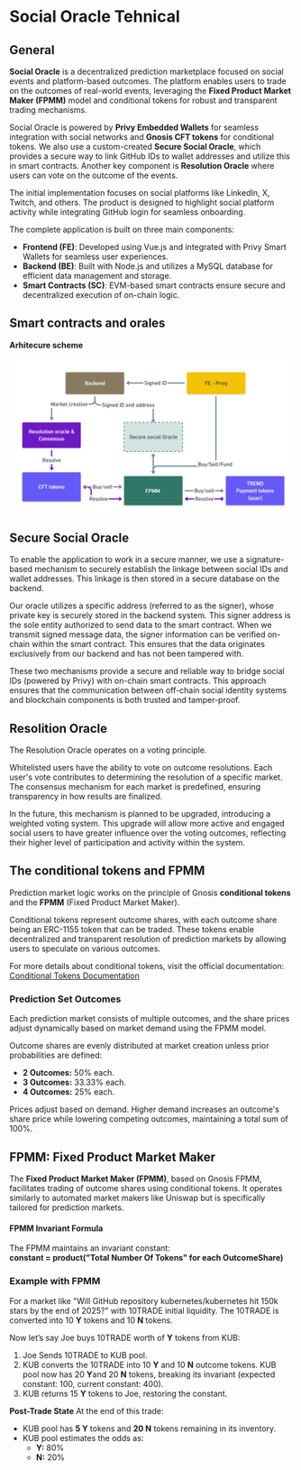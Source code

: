 # Social Oracle Tehnical

## General

**Social Oracle** is a decentralized prediction marketplace focused on social events and platform-based outcomes. The platform enables users to trade on the outcomes of real-world events, leveraging the **Fixed Product Market Maker (FPMM)** model and conditional tokens for robust and transparent trading mechanisms.  

Social Oracle is powered by **Privy Embedded Wallets** for seamless integration with social networks and **Gnosis CFT tokens** for conditional tokens. We also use a custom-created **Secure Social Oracle**, which provides a secure way to link GitHub IDs to wallet addresses and utilize this in smart contracts. Another key component is **Resolution Oracle** where users can vote on the outcome of the events.

The initial implementation focuses on social platforms like LinkedIn, X, Twitch, and others. The product is designed to highlight social platform activity while integrating GitHub login for seamless onboarding.


The complete application is built on three main components:

- **Frontend (FE)**: Developed using Vue.js and integrated with Privy Smart Wallets for seamless user experiences.  
- **Backend (BE)**: Built with Node.js and utilizes a MySQL database for efficient data management and storage.  
- **Smart Contracts (SC)**: EVM-based smart contracts ensure secure and decentralized execution of on-chain logic.  


## Smart contracts and orales

**Arhitecure scheme**

![Arhitecure](./ArhitecureSocialOracle.png)


## Secure Social Oracle

To enable the application to work in a secure manner, we use a signature-based mechanism to securely establish the linkage between social IDs and wallet addresses. This linkage is then stored in a secure database on the backend.

Our oracle utilizes a specific address (referred to as the signer), whose private key is securely stored in the backend system. This signer address is the sole entity authorized to send data to the smart contract. When we transmit signed message data, the signer information can be verified on-chain within the smart contract. This ensures that the data originates exclusively from our backend and has not been tampered with.

These two mechanisms provide a secure and reliable way to bridge social IDs (powered by Privy) with on-chain smart contracts. This approach ensures that the communication between off-chain social identity systems and blockchain components is both trusted and tamper-proof.


## Resolition Oracle
The Resolution Oracle operates on a voting principle.

Whitelisted users have the ability to vote on outcome resolutions. Each user's vote contributes to determining the resolution of a specific market. The consensus mechanism for each market is predefined, ensuring transparency in how results are finalized.

In the future, this mechanism is planned to be upgraded, introducing a weighted voting system. This upgrade will allow more active and engaged social users to have greater influence over the voting outcomes, reflecting their higher level of participation and activity within the system.

## The conditional tokens and FPMM
Prediction market logic works on the principle of Gnosis **conditional tokens** and the **FPMM** (Fixed Product Market Maker).

Conditional tokens represent outcome shares, with each outcome share being an ERC-1155 token that can be traded. These tokens enable decentralized and transparent resolution of prediction markets by allowing users to speculate on various outcomes.

For more details about conditional tokens, visit the official documentation:  
[Conditional Tokens Documentation](https://conditional-tokens.readthedocs.io/en/latest/)


### Prediction Set Outcomes  

Each prediction market consists of multiple outcomes, and the share prices adjust dynamically based on market demand using the FPMM model.  

Outcome shares are evenly distributed at market creation unless prior probabilities are defined:  
- **2 Outcomes:** 50% each.  
- **3 Outcomes:** 33.33% each.  
- **4 Outcomes:** 25% each.  

Prices adjust based on demand. Higher demand increases an outcome's share price while lowering competing outcomes, maintaining a total sum of 100%.  

## FPMM: Fixed Product Market Maker  

The **Fixed Product Market Maker (FPMM)**, based on Gnosis FPMM, facilitates trading of outcome shares using conditional tokens. It operates similarly to automated market makers like Uniswap but is specifically tailored for prediction markets.  

#### FPMM Invariant Formula  

The FPMM maintains an invariant constant:  
**constant = product("Total Number Of Tokens" for each OutcomeShare)**  

### Example with FPMM  
For a market like "Will GitHub repository kubernetes/kubernetes hit 150k stars by the end of 2025?" with 10TRADE initial liquidity.
The 10TRADE is converted into 10 **Y** tokens and 10 **N** tokens.

Now let’s say Joe buys 10TRADE worth of **Y** tokens from KUB:

1. Joe Sends 10TRADE to KUB pool.
2. KUB converts the 10TRADE into 10 **Y** and 10 **N** outcome tokens. KUB pool now has 20 **Y**and 20 **N** tokens, breaking its invariant (expected constant: 100, current constant: 400).
3. KUB returns 15 **Y** tokens to Joe, restoring the constant.

**Post-Trade State**
At the end of this trade:  
- KUB pool has **5 Y** tokens and **20 N** tokens remaining in its inventory.  
- KUB pool estimates the odds as:  
  - **Y:** 80%  
  - **N:** 20%





